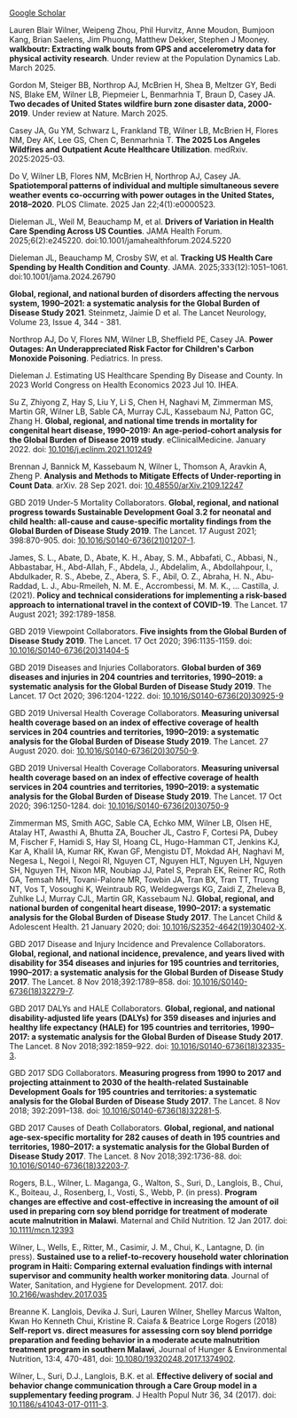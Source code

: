 [Google Scholar](https://scholar.google.com/citations?hl=en&user=rLX9LVYAAAAJ&view_op=list_works&sortby=pubdate)

Lauren Blair Wilner, Weipeng Zhou, Phil Hurvitz, Anne Moudon, Bumjoon Kang, Brian Saelens, Jim Phuong, Matthew Dekker, Stephen J Mooney. **walkboutr: Extracting walk bouts from GPS and accelerometry data for physical activity research**. Under review at the Population Dynamics Lab. March 2025.

Gordon M, Steiger BB, Northrop AJ, McBrien H, Shea B, Meltzer GY, Bedi NS, Blake EM, Wilner LB, Piepmeier L, Benmarhnia T, Braun D, Casey JA. **Two decades of United States wildfire burn zone disaster data, 2000-2019**. Under review at Nature. March 2025.

Casey JA, Gu YM, Schwarz L, Frankland TB, Wilner LB, McBrien H, Flores NM, Dey AK, Lee GS, Chen C, Benmarhnia T. **The 2025 Los Angeles Wildfires and Outpatient Acute Healthcare Utilization**. medRxiv. 2025:2025-03.

Do V, Wilner LB, Flores NM, McBrien H, Northrop AJ, Casey JA. **Spatiotemporal patterns of individual and multiple simultaneous severe weather events co-occurring with power outages in the United States, 2018–2020**. PLOS Climate. 2025 Jan 22;4(1):e0000523.

Dieleman JL, Weil M, Beauchamp M, et al. **Drivers of Variation in Health Care Spending Across US Counties**. JAMA Health Forum. 2025;6(2):e245220. doi:10.1001/jamahealthforum.2024.5220

Dieleman JL, Beauchamp M, Crosby SW, et al. **Tracking US Health Care Spending by Health Condition and County**. JAMA. 2025;333(12):1051–1061. doi:10.1001/jama.2024.26790

**Global, regional, and national burden of disorders affecting the nervous system, 1990–2021: a systematic analysis for the Global Burden of Disease Study 2021**. Steinmetz, Jaimie D et al. The Lancet Neurology, Volume 23, Issue 4, 344 - 381.

Northrop AJ, Do V, Flores NM, Wilner LB, Sheffield PE, Casey JA. **Power Outages: An Underappreciated Risk Factor for Children's Carbon Monoxide Poisoning**. Pediatrics. In press.

Dieleman J. Estimating US Healthcare Spending By Disease and County. In 2023 World Congress on Health Economics 2023 Jul 10. IHEA.

Su Z, Zhiyong Z, Hay S, Liu Y, Li S, Chen H, Naghavi M, Zimmerman MS, Martin GR, Wilner LB, Sable CA, Murray CJL, Kassebaum NJ, Patton GC, Zhang H. **Global, regional, and national time trends in mortality for congenital heart disease, 1990–2019: An age-period-cohort analysis for the Global Burden of Disease 2019 study**. eClinicalMedicine. January 2022. doi: [10.1016/j.eclinm.2021.101249](https://doi.org/10.1016/j.eclinm.2021.101249)

Brennan J, Bannick M, Kassebaum N, Wilner L, Thomson A, Aravkin A, Zheng P. **Analysis and Methods to Mitigate Effects of Under-reporting in Count Data**. arXiv. 28 Sep 2021. doi: [10.48550/arXiv.2109.12247](https://doi.org/10.48550/arXiv.2109.12247)

GBD 2019 Under-5 Mortality Collaborators. **Global, regional, and national progress towards Sustainable Development Goal 3.2 for neonatal and child health: all-cause and cause-specific mortality findings from the Global Burden of Disease Study 2019**. The Lancet. 17 August 2021; 398:870-905. doi: [10.1016/S0140-6736(21)01207-1](http://dx.doi.org/10.1016/S0140-6736(21)01207-1).

James, S. L., Abate, D., Abate, K. H., Abay, S. M., Abbafati, C., Abbasi, N., Abbastabar, H., Abd-Allah, F., Abdela, J., Abdelalim, A., Abdollahpour, I., Abdulkader, R. S., Abebe, Z., Abera, S. F., Abil, O. Z., Abraha, H. N., Abu-Raddad, L. J., Abu-Rmeileh, N. M. E., Accrombessi, M. M. K., ... Castilla, J. (2021). **Policy and technical considerations for implementing a risk-based approach to international travel in the context of COVID-19**. The Lancet. 17 August 2021; 392:1789-1858.

GBD 2019 Viewpoint Collaborators. **Five insights from the Global Burden of Disease Study 2019**. The Lancet. 17 Oct 2020; 396:1135-1159. doi: [10.1016/S0140-6736(20)31404-5](https://doi.org/10.1016/S0140-6736(20)31404-5)

GBD 2019 Diseases and Injuries Collaborators. **Global burden of 369 diseases and injuries in 204 countries and territories, 1990–2019: a systematic analysis for the Global Burden of Disease Study 2019**. The Lancet. 17 Oct 2020; 396:1204-1222. doi: [10.1016/S0140-6736(20)30925-9](https://doi.org/10.1016/S0140-6736(20)30925-9)

GBD 2019 Universal Health Coverage Collaborators. **Measuring universal health coverage based on an index of effective coverage of health services in 204 countries and territories, 1990–2019: a systematic analysis for the Global Burden of Disease Study 2019**. The Lancet. 27 August 2020. doi: [10.1016/S0140-6736(20)30750-9](http://dx.doi.org/10.1016/S2352-4642(19)30402-X).

GBD 2019 Universal Health Coverage Collaborators. **Measuring universal health coverage based on an index of effective coverage of health services in 204 countries and territories, 1990–2019: a systematic analysis for the Global Burden of Disease Study 2019**. The Lancet. 17 Oct 2020; 396:1250-1284. doi: [10.1016/S0140-6736(20)30750-9](https://doi.org/10.1016/S0140-6736(20)30750-9)

Zimmerman MS, Smith AGC, Sable CA, Echko MM, Wilner LB, Olsen HE, Atalay HT, Awasthi A, Bhutta ZA, Boucher JL, Castro F, Cortesi PA, Dubey M, Fischer F, Hamidi S, Hay SI, Hoang CL, Hugo-Hamman CT, Jenkins KJ, Kar A, Khalil IA, Kumar RK, Kwan GF, Mengistu DT, Mokdad AH, Naghavi M, Negesa L, Negoi I, Negoi RI, Nguyen CT, Nguyen HLT, Nguyen LH, Nguyen SH, Nguyen TH, Nixon MR, Noubiap JJ, Patel S, Peprah EK, Reiner RC, Roth GA, Temsah MH, Tovani-Palone MR, Towbin JA, Tran BX, Tran TT, Truong NT, Vos T, Vosoughi K, Weintraub RG, Weldegwergs KG, Zaidi Z, Zheleva B, Zuhlke LJ, Murray CJL, Martin GR, Kassebaum NJ. **Global, regional, and national burden of congenital heart disease, 1990–2017: a systematic analysis for the Global Burden of Disease Study 2017**. The Lancet Child & Adolescent Health. 21 January 2020; doi: [10.1016/S2352-4642(19)30402-X](http://dx.doi.org/10.1016/S2352-4642(19)30402-X).

GBD 2017 Disease and Injury Incidence and Prevalence Collaborators. **Global, regional, and national incidence, prevalence, and years lived with disability for 354 diseases and injuries for 195 countries and territories, 1990–2017: a systematic analysis for the Global Burden of Disease Study 2017**. The Lancet. 8 Nov 2018;392:1789–858. doi: [10.1016/S0140-6736(18)32279-7](http://dx.doi.org/10.1016/S0140-6736(18)32279-7).

GBD 2017 DALYs and HALE Collaborators. **Global, regional, and national disability-adjusted life years (DALYs) for 359 diseases and injuries and healthy life expectancy (HALE) for 195 countries and territories, 1990–2017: a systematic analysis for the Global Burden of Disease Study 2017**. The Lancet. 8 Nov 2018;392:1859–922. doi: [10.1016/S0140-6736(18)32335-3](http://dx.doi.org/10.1016/S0140-6736(18)32335-3).

GBD 2017 SDG Collaborators. **Measuring progress from 1990 to 2017 and projecting attainment to 2030 of the health-related Sustainable Development Goals for 195 countries and territories: a systematic analysis for the Global Burden of Disease Study 2017**. The Lancet. 8 Nov 2018; 392:2091–138. doi: [10.1016/S0140-6736(18)32281-5](http://dx.doi.org/10.1016/S0140-6736(18)32281-5).

GBD 2017 Causes of Death Collaborators. **Global, regional, and national age-sex-specific mortality for 282 causes of death in 195 countries and territories, 1980–2017: a systematic analysis for the Global Burden of Disease Study 2017**. The Lancet. 8 Nov 2018;392:1736-88. doi: [10.1016/S0140-6736(18)32203-7](http://dx.doi.org/10.1016/S0140-6736(18)32203-7).

Rogers, B.L., Wilner, L. Maganga, G., Walton, S., Suri, D., Langlois, B., Chui, K., Boiteau, J., Rosenberg, I., Vosti, S., Webb, P. (in press). **Program changes are effective and cost-effective in increasing the amount of oil used in preparing corn soy blend porridge for treatment of moderate acute malnutrition in Malawi**. Maternal and Child Nutrition. 12 Jan 2017. doi: [10.1111/mcn.12393](https://doi.org/10.1111/mcn.12393)

Wilner, L., Wells, E., Ritter, M., Casimir, J. M., Chui, K., Lantagne, D. (in press). **Sustained use to a relief-to-recovery household water chlorination program in Haiti: Comparing external evaluation findings with internal supervisor and community health worker monitoring data**. Journal of Water, Sanitation, and Hygiene for Development. 2017. doi: [10.2166/washdev.2017.035](https://doi.org/10.2166/washdev.2017.035)

Breanne K. Langlois, Devika J. Suri, Lauren Wilner, Shelley Marcus Walton, Kwan Ho Kenneth Chui, Kristine R. Caiafa & Beatrice Lorge Rogers (2018) **Self-report vs. direct measures for assessing corn soy blend porridge preparation and feeding behavior in a moderate acute malnutrition treatment program in southern Malawi**, Journal of Hunger & Environmental Nutrition, 13:4, 470-481, doi: [10.1080/19320248.2017.1374902](http://dx.doi.org/10.1080/19320248.2017.1374902).

Wilner, L., Suri, D.J., Langlois, B.K. et al. **Effective delivery of social and behavior change communication through a Care Group model in a supplementary feeding program**. J Health Popul Nutr 36, 34 (2017). doi: [10.1186/s41043-017-0111-3](https://doi.org/10.1186/s41043-017-0111-3).

